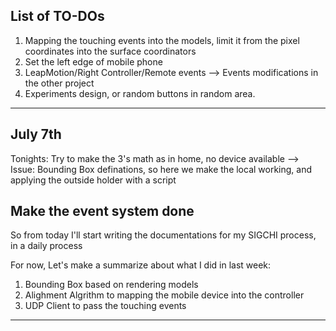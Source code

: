 List of TO-DOs
---
1. Mapping the touching events into the models, limit it from the pixel coordinates into the surface coordinators
2. Set the left edge of mobile phone
3. LeapMotion/Right Controller/Remote events --> Events modifications in the other project
4. Experiments design, or random buttons in random area.
---

July 7th
---
Tonights:
Try to make the 3's math as in home, no device available
--> Issue: Bounding Box definations, so here we make the local working, and applying the outside holder with a script

Make the event system done
---
So from today I'll start writing the documentations for my SIGCHI process, in a daily process

For now, Let's make a summarize about what I did in last week:

1. Bounding Box based on rendering models
2. Alighment Algrithm to mapping the mobile device into the controller
3. UDP Client to pass the touching events

---


